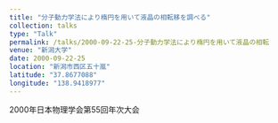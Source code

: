 ```yaml
---
title: "分子動力学法により楕円を用いて液晶の相転移を調べる"
collection: talks
type: "Talk"
permalink: /talks/2000-09-22-25-分子動力学法により楕円を用いて液晶の相転
venue: "新潟大学"
date: 2000-09-22-25
location: "新潟市西区五十嵐"
latitude: "37.8677088"
longitude: "138.9418977"
---
```


2000年日本物理学会第55回年次大会
